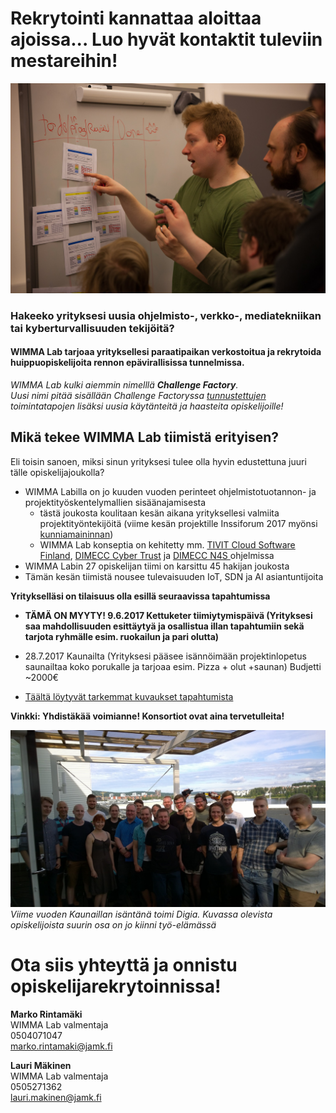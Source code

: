 # Rekrytointi kannattaa aloittaa ajoissa... Luo hyvät kontaktit tuleviin mestareihin!

![](img/IMG_4737.jpg)

### Hakeeko yrityksesi uusia ohjelmisto-, verkko-, mediatekniikan tai kyberturvallisuuden tekijöitä?  

#### WIMMA Lab tarjoaa yrityksellesi paraatipaikan verkostoitua ja rekrytoida huippuopiskelijoita rennon epävirallisissa tunnelmissa.


_WIMMA Lab kulki aiemmin nimelllä __Challenge Factory__.  
Uusi nimi pitää sisällään Challenge Factoryssa [tunnustettujen](http://laurimakinen.com/honorable-mention-challenge-factory/) toimintatapojen lisäksi uusia käytänteitä ja haasteita opiskelijoille!_

## Mikä tekee WIMMA Lab tiimistä erityisen?

Eli toisin sanoen, miksi sinun yrityksesi tulee olla hyvin edustettuna juuri tälle opiskelijajoukolla?
* WIMMA Labilla on jo kuuden vuoden perinteet ohjelmistotuotannon- ja projektityöskentelymallien sisäänajamisesta
  * tästä joukosta koulitaan kesän aikana yrityksellesi valmiita projektityöntekijöitä (viime kesän projektille Inssiforum 2017 myönsi [kunniamaininnan](http://laurimakinen.com/honorable-mention-challenge-factory/))
  * WIMMA Lab konseptia on kehitetty mm. [TIVIT Cloud Software Finland](https://www.youtube.com/watch?v=NLr-loPmI1c), [DIMECC Cyber Trust](http://cybertrust.fi/) ja [DIMECC N4S ](http://www.n4s.fi/en/) ohjelmissa
* WIMMA Labin 27 opiskelijan tiimi on karsittu 45 hakijan joukosta
* Tämän kesän tiimistä nousee tulevaisuuden IoT, SDN ja AI asiantuntijoita

**Yritykselläsi on tilaisuus olla esillä seuraavissa tapahtumissa**

* **TÄMÄ ON MYYTY! 9.6.2017 Kettuketer tiimiytymispäivä (Yrityksesi saa mahdollisuuden esittäytyä ja osallistua illan tapahtumiin sekä tarjota ryhmälle esim. ruokailun ja pari olutta)**

* 28.7.2017 Kaunailta (Yrityksesi pääsee isännöimään projektinlopetus saunailtaa koko porukalle ja tarjoaa esim. Pizza + olut +saunan) Budjetti ~2000€

* [Täältä löytyvät tarkemmat kuvaukset tapahtumista](info-kesatapahtumat)

**Vinkki: Yhdistäkää voimianne! Konsortiot ovat aina tervetulleita!**


![](img/digia.jpg)  
_Viime vuoden Kaunaillan isäntänä toimi Digia. Kuvassa olevista opiskelijoista suurin osa on jo kiinni työ-elämässä_

# Ota siis yhteyttä ja onnistu opiskelijarekrytoinnissa!

__Marko Rintamäki__  
WIMMA Lab valmentaja  
0504071047  
marko.rintamaki@jamk.fi  


__Lauri Mäkinen__  
WIMMA Lab valmentaja  
0505271362  
lauri.makinen@jamk.fi  
